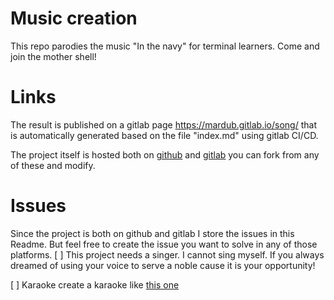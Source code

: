 # Music creation
This repo parodies the music "In the navy" for terminal learners. Come and join the mother shell!

# Links
The result is published on a gitlab page https://mardub.gitlab.io/song/ that is automatically generated based on the file "index.md" using gitlab CI/CD.

The project itself is hosted both on [github](https://github.com/mardub1635/in-the-navy) and [gitlab](https://gitlab.com/mardub/song/-/blob/main/index.md) you can fork from any of these and modify.
# Issues
Since the project is both on github and gitlab I store the issues in this Readme. But feel free to create the issue you want to solve in any of those platforms.
[ ] This project needs a singer. I cannot sing myself. If you always dreamed of using your voice to serve a noble cause it is your opportunity!

[ ] Karaoke create a karaoke like [this one](https://www.youtube.com/watch?v=FrHdIU4KJL0)


